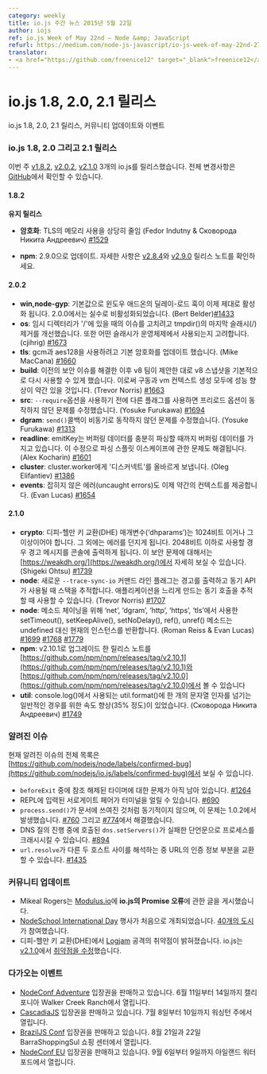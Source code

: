 ```yaml
---
category: weekly
title: io.js 주간 뉴스 2015년 5월 22일
author: iojs
ref: io.js Week of May 22nd — Node &amp; JavaScript
refurl: https://medium.com/node-js-javascript/io-js-week-of-may-22nd-27905fd0cf8c
translator:
- <a href="https://github.com/freenice12" target="_blank">freenice12</a>
---
```


# io.js 1.8, 2.0, 2.1 릴리스

<!--
io.js 1.8, 2.0 and 2.1 releases, community updates and events
-->
io.js 1.8, 2.0, 2.1 릴리스, 커뮤니티 업데이트와 이벤트

<!--
io.js 1.8, 2.0 and 2.1 releases
This week we had three io.js releases v1.8.2, v2.0.2 and v2.1.0, complete changelog can be found on GitHub.
1.8.2
Maintenance release
crypto: significantly reduced memory usage for TLS (Fedor Indutny & Сковорода Никита Андреевич) #1529
npm: Upgrade npm to 2.9.0. See the v2.8.4 and v2.9.0 release notes for details.
2.0.2
win,node-gyp: the delay-load hook for windows addons has now been correctly enabled by default, it had wrongly defaulted to off in the release version of 2.0.0 (Bert Belder) #1433
os: tmpdir()’s trailing slash stripping has been refined to fix an issue when the temp directory is at ‘/’. Also considers which slash is used by the operating system. (cjihrig) #1673
tls: default ciphers have been updated to use gcm and aes128 (Mike MacCana) #1660
build: v8 snapshots have been re-enabled by default as suggested by the v8 team, since prior security issues have been resolved. This should give some perf improvements to both startup and vm context creation. (Trevor Norris) #1663
src: fixed preload modules not working when other flags were used before — require (Yosuke Furukawa) #1694
dgram: fixed send()’s callback not being asynchronous (Yosuke Furukawa) #1313
readline: emitKeys now keeps buffering data until it has enough to parse. This fixes an issue with parsing split escapes. (Alex Kocharin) #1601
cluster: works now properly emit ‘disconnect’ to cluster.worker (Oleg Elifantiev) #1386
events: uncaught errors now provide some context (Evan Lucas) #1654
2.1.0
crypto: Diffie-Hellman key exchange (DHE) parameters (‘dhparams’) must now be 1024 bits or longer or an error will be thrown. A warning will also be printed to the console if you supply less than 2048 bits. See https://weakdh.org/ for further context on this security concern (Shigeki Ohtsu) #1739.
node: A new — trace-sync-io command line flag will print a warning and a stack trace whenever a synchronous API is used. This can be used to track down synchronous calls that may be slowing down an application (Trevor Norris) #1707.
node: To allow for chaining of methods, the setTimeout(), setKeepAlive(), setNoDelay(), ref() and unref() methods used in ‘net’, ‘dgram’, ‘http’, ‘https’ and ‘tls’ now return the current instance instead of undefined (Roman Reiss & Evan Lucas) #1699 #1768 #1779.
npm: Upgraded to v2.10.1, release notes can be found in https://github.com/npm/npm/releases/tag/v2.10.1 and https://github.com/npm/npm/releases/tag/v2.10.0.
util: A significant speed-up (in the order of 35%) for the common-case of a single string argument to util.format(), used by console.log() (Сковорода Никита Андреевич) #1749.
-->

### io.js 1.8, 2.0 그리고 2.1 릴리스
이번 주 [v1.8.2](https://iojs.org/dist/v1.8.2/), [v2.0.2](https://iojs.org/dist/v2.0.2/), [v2.1.0](https://iojs.org/dist/v2.1.0/) 3개의 io.js를 릴리스했습니다. 전체 변경사항은 [GitHub](https://github.com/nodejs/io.js/blob/master/CHANGELOG.md)에서 확인할 수 있습니다.

#### 1.8.2

**유지 릴리스**

* **암호화**: TLS의 메모리 사용을 상당히 줄임 (Fedor Indutny & Сковорода Никита Андреевич) [#1529](https://github.com/nodejs/io.js/pull/1529)

* **npm**: 2.9.0으로 업데이트. 자세한 사항은 [v2.8.4](https://github.com/npm/npm/releases/tag/v2.8.4)와 [v2.9.0](https://github.com/npm/npm/releases/tag/v2.9.0) 릴리스 노트를 확인하세요.

#### 2.0.2

* **win,node-gyp**: 기본값으로 윈도우 애드온의 딜레이-로드 훅이 이제 제대로 활성화 됩니다. 2.0.0에서는 실수로 비활성화되었습니다. (Bert Belder)[#1433](https://github.com/nodejs/io.js/pull/1433)
* **os**: 임시 디렉터리가 '/'에 있을 때의 이슈를 고치려고 tmpdir()의 마지막 슬래시(/) 제거를 개선했습니다. 또한 어떤 슬래시가 운영체제에서 사용되는지 고려합니다. (cjihrig) [#1673](https://github.com/nodejs/io.js/pull/1673)
* **tls**: gcm과 aes128을 사용하려고 기본 암호화를 업데이트 했습니다. (Mike MacCana) [#1660](https://github.com/nodejs/io.js/pull/1660)
* **build**: 이전의 보안 이슈를 해결한 이후 v8 팀이 제안한 대로 v8 스냅샷을 기본적으로 다시 사용할 수 있게 했습니다. 이로써 구동과 vm 컨텍스트 생성 모두에 성능 향상이 약간 있을 것입니다. (Trevor Norris) [#1663](https://github.com/nodejs/io.js/pull/1663)
* **src**: `--require`옵션을 사용하기 전에 다른 플래그를 사용하면 프리로드 옵션이 동작하지 않던 문제를 수정했습니다. (Yosuke Furukawa) [#1694](https://github.com/nodejs/io.js/pull/1694)
* **dgram**: `send()`콜백이 비동기로 동작하지 않던 문제를 수정했습니다. (Yosuke Furukawa) [#1313](https://github.com/nodejs/io.js/pull/1313)
* **readline**: emitKey는 버퍼링 데이터를 충분히 파싱할 때까지 버퍼링 데이터를 가지고 있습니다. 이 수정으로 파싱 스플릿 이스케이프에 관한 문제도 해결됩니다. (Alex Kocharin) [#1601](https://github.com/nodejs/io.js/pull/1601)
* **cluster**: cluster.worker에게 '디스커넥트'를 올바르게 보냅니다. (Oleg Elifantiev) [#1386](https://github.com/nodejs/io.js/pull/1386)
* **events**: 잡히지 않은 에러(uncaught errors)도 이제 약간의 컨텍스트를 제공합니다. (Evan Lucas) [#1654](https://github.com/nodejs/io.js/pull/1654)

#### 2.1.0
* **crypto**: 디피-헬만 키 교환(DHE) 매개변수(‘dhparams’)는 1024비트 이거나 그 이상이어야 합니다. 그 외에는 에러를 던지게 됩니다. 2048비트 이하로 사용할 경우 경고 메시지를 콘솔에 출력하게 됩니다. 이 보안 문제에 대해서는 [https://weakdh.org/](https://weakdh.org/)에서 자세히 보실 수 있습니다. (Shigeki Ohtsu) [#1739](https://github.com/nodejs/io.js/pull/1739)
* **node**: 새로운 `--trace-sync-io` 커맨드 라인 플래그는 경고를 출력하고 동기 API가 사용될 때 스택을 추적합니다. 애플리케이션을 느리게 만드는 동기 호출을 추적할 때 사용할 수 있습니다. (Trevor Norris) [#1707](https://github.com/nodejs/io.js/pull/1707)
* **node**: 메소드 체이닝을 위해  ‘net’, ‘dgram’, ‘http’, ‘https’, ‘tls’에서 사용한 setTimeout(), setKeepAlive(), setNoDelay(), ref(), unref() 메소드는 undefined 대신 현재의 인스턴스를 반환합니다. (Roman Reiss & Evan Lucas) [#1699](https://github.com/nodejs/io.js/pull/1699) [#1768](https://github.com/nodejs/io.js/pull/1768) [#1779](https://github.com/nodejs/io.js/pull/1779)
* **npm**: v2.10.1로 업그레이드 한 릴리스 노트를 [https://github.com/npm/npm/releases/tag/v2.10.1](https://github.com/npm/npm/releases/tag/v2.10.1)와  [https://github.com/npm/npm/releases/tag/v2.10.0](https://github.com/npm/npm/releases/tag/v2.10.0)에서 볼 수 있습니다
* **util**: console.log()에서 사용되는 util.format()에 한 개의 문자열 인자를 넘기는 일반적인 경우를 위한 속도 향상(35% 정도)이 있었습니다. (Сковорода Никита Андреевич) [#1749](https://github.com/nodejs/io.js/pull/1749)

### 알려진 이슈
<!--
Known issues
See https://github.com/nodejs/io.js/labels/confirmed-bug for complete and current list of known issues.
Some problems with unreferenced timers running during beforeExit are still to be resolved. See #1264.
Surrogate pair in REPL can freeze terminal #690
process.send() is not synchronous as the docs suggest, a regression introduced in 1.0.2, see #760 and fix in #774
Calling dns.setServers() while a DNS query is in progress can cause the process to crash on a failed assertion #894
url.resolve may transfer the auth portion of the url when resolving between two full hosts, see #1435.
-->

현재 알려진 이슈의 전체 목록은 [https://github.com/nodejs/node/labels/confirmed-bug](https://github.com/nodejs/io.js/labels/confirmed-bug)에서 보실 수 있습니다.

* `beforeExit` 중에 참조 해제된 타이머에 대한 문제가 아직 남아 있습니다. [#1264](https://github.com/nodejs/node/issues/1264)
* REPL에 입력된 서로게이트 페어가 터미널을 얼릴 수 있습니다. [#690](https://github.com/nodejs/node/issues/690)
* `process.send()`가 문서에 쓰여진 것처럼 동기적이지 않으며, 이 문제는 1.0.2에서 발생했습니다. [#760](https://github.com/nodejs/node/issues/760) 그리고 [#774](https://github.com/nodejs/node/issues/774)에서 해결했습니다.
* DNS 질의 진행 중에 호출된 `dns.setServers()`가 실패한 단언문으로 프로세스를 크래시시킬 수 있습니다. [#894](https://github.com/nodejs/node/issues/894)
* `url.resolve`가 다른 두 호스트 사이를 해석하는 중 URL의 인증 정보 부분을 교환할 수 있습니다. [#1435](https://github.com/nodejs/node/issues/1435)

### 커뮤니티 업데이트

<!--
Mikeal Rogers post about Promise errors in io.js on Modulus.io
NodeSchool International Day has been held for the first time. 40 cities joined.
Logjam attack vulnerability detected on Diffie-Hellman Key exchange. io.js fixed the vulnerability on v2.1.0.
-->

* Mikeal Rogers는 [Modulus.io](http://blog.modulus.io/promise-errors-in-iojs)에 **io.js의 Promise 오류**에 관한 글을 게시했습니다.
* [NodeSchool International Day](http://nodeschool.io/international-day/) 행사가 처음으로 개최되었습니다. [40개의 도시](https://github.com/nodeschool/international-day/issues?q=label%3Arollcall-2015+is%3Aclosed)가 참여했습니다.
* 디피-헬만 키 교환(DHE)에서 [Logjam](https://weakdh.org/) 공격의 취약점이 밝혀졌습니다. io.js는 [v2.1.0](https://github.com/nodejs/io.js/blob/master/CHANGELOG.md#2015-05-24-version-210-rvagg)에서 [취약점을 수정](https://github.com/nodejs/io.js/pull/1739)했습니다.

### 다가오는 이벤트
<!--
* [NodeConf Adventure](http://nodeconf.com/) tickets are on sale, June 11th — 14th at Walker Creek Ranch, CA
* [CascadiaJS](http://2015.cascadiajs.com/) tickets are on sale, July 8th — 10th at Washington State
* [BrazilJS Conf](http://braziljs.com.br/) tickets are on sale, August 21st — 22nd at Shopping Center BarraShoppingSul
* [NodeConf EU](http://nodeconf.eu/) tickets are on sale, September 6th — 9th at Waterford, Ireland
-->

* [NodeConf Adventure](http://nodeconf.com/) 입장권을 판매하고 있습니다. 6월 11일부터 14일까지 캘리포니아 Walker Creek Ranch에서 열립니다.
* [CascadiaJS](http://2015.cascadiajs.com/) 입장권을 판매하고 있습니다. 7월 8일부터 10일까지 워싱턴 주에서 열립니다.
* [BrazilJS Conf](http://braziljs.com.br/) 입장권을 판매하고 있습니다. 8월 21일과 22일 BarraShoppingSul 쇼핑 센터에서 열립니다.
* [NodeConf EU](http://nodeconf.eu/) 입장권을 판매하고 있습니다. 9월 6일부터 9일까지 아일랜드 워터포드에서 열립니다.
